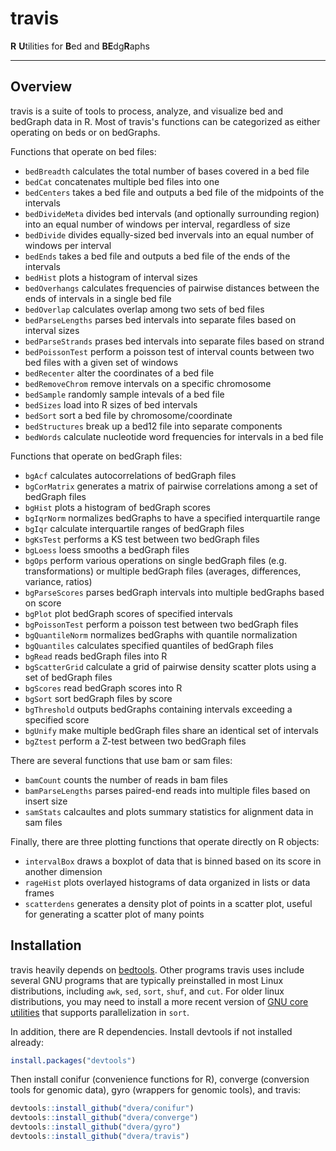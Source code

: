 # travis

**R** **U**tilities for **B**ed and **BE**dg**R**aphs

---

## Overview

travis is a suite of tools to process, analyze, and visualize bed and bedGraph data in R. Most of travis's functions can be categorized as either operating on beds or on bedGraphs.

Functions that operate on bed files:
- `bedBreadth` calculates the total number of bases covered in a bed file
- `bedCat` concatenates multiple bed files into one
- `bedCenters` takes a bed file and outputs a bed file of the midpoints of the intervals
- `bedDivideMeta` divides bed intervals (and optionally surrounding region) into an equal number of windows per interval, regardless of size
- `bedDivide` divides equally-sized bed invervals into an equal number of windows per interval 
- `bedEnds` takes a bed file and outputs a bed file of the ends of the intervals
- `bedHist` plots a histogram of interval sizes
- `bedOverhangs` calculates frequencies of pairwise distances between the ends of intervals in a single bed file 
- `bedOverlap` calculates overlap among two sets of bed files
- `bedParseLengths` parses bed intervals into separate files based on interval sizes
- `bedParseStrands` prases bed intervals into separate files based on strand
- `bedPoissonTest` perform a poisson test of interval counts between two bed files with a given set of windows
- `bedRecenter` alter the coordinates of a bed file
- `bedRemoveChrom` remove intervals on a specific chromosome
- `bedSample` randomly sample intevals of a bed file
- `bedSizes` load into R sizes of bed intervals
- `bedSort` sort a bed file by chromosome/coordinate
- `bedStructures` break up a bed12 file into separate components
- `bedWords` calculate nucleotide word frequencies for intervals in a bed file

Functions that operate on bedGraph files:
- `bgAcf` calculates autocorrelations of bedGraph files
- `bgCorMatrix` generates a matrix of pairwise correlations among a set of bedGraph files
- `bgHist` plots a histogram of bedGraph scores
- `bgIqrNorm` normalizes bedGraphs to have a specified interquartile range
- `bgIqr` calculate interquartile ranges of bedGraph files
- `bgKsTest` performs a KS test between two bedGraph files
- `bgLoess` loess smooths a bedGraph files
- `bgOps` perform various operations on single bedGraph files (e.g. transformations) or multiple bedGraph files (averages, differences, variance, ratios)
- `bgParseScores` parses bedGraph intervals into multiple bedGraphs based on score
- `bgPlot` plot bedGraph scores of specified intervals
- `bgPoissonTest` perform a poisson test between two bedGraph files
- `bgQuantileNorm` normalizes bedGraphs with quantile normalization
- `bgQuantiles` calculates specified quantiles of bedGraph files
- `bgRead` reads bedGraph files into R
- `bgScatterGrid` calculate a grid of pairwise density scatter plots using a set of bedGraph files
- `bgScores` read bedGraph scores into R
- `bgSort` sort bedGraph files by score
- `bgThreshold` outputs bedGraphs containing intervals exceeding a specified score
- `bgUnify` make multiple bedGraph files share an identical set of intervals 
- `bgZtest` perform a Z-test between two bedGraph files

There are several functions that use bam or sam files:
- `bamCount` counts the number of reads in bam files
- `bamParseLengths` parses paired-end reads into multiple files based on insert size
- `samStats` calcaultes and plots summary statistics for alignment data in sam files

Finally, there are three plotting functions that operate directly on R objects:
- `intervalBox` draws a boxplot of data that is binned based on its score in another dimension
- `rageHist` plots overlayed histograms of data organized in lists or data frames
- `scatterdens` generates a density plot of points in a scatter plot, useful for generating a scatter plot of many points

## Installation

travis heavily depends on [bedtools](https://github.com/arq5x/bedtools2). Other programs travis uses include several GNU programs that are typically preinstalled in most Linux distributions, including `awk`, `sed`, `sort`, `shuf`, and `cut`. For older linux distributions, you may need to install a more recent version of [GNU core utilities](http://www.gnu.org/software/coreutils/coreutils.html) that supports parallelization in `sort`.

In addition, there are R dependencies. Install devtools if not installed already:
```R
install.packages("devtools")
```

Then install conifur (convenience functions for R), converge (conversion tools for genomic data), gyro (wrappers for genomic tools), and travis:
```R
devtools::install_github("dvera/conifur")
devtools::install_github("dvera/converge")
devtools::install_github("dvera/gyro")
devtools::install_github("dvera/travis")
```
